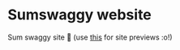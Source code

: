 # Sumswaggy website
Sum swaggy site 🤔
(use [this](https://htmlpreview.github.io/) for site previews :o!)
